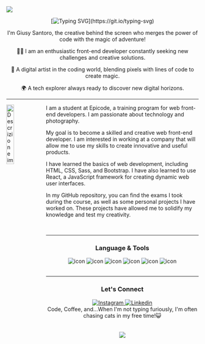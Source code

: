 <img src="https://mir-s3-cdn-cf.behance.net/project_modules/max_1200/1599d7107019725.5f9d3c7bae636.gif">

<div align="center">
  
[![Typing SVG](https://readme-typing-svg.demolab.com?font=Fira+Code&pause=1000&color=9C0C99&random=false&width=435&lines=+Hello%2C+Adventurous+Developer+Here!+;Welcome+to+my+tech+universe!)](https://git.io/typing-svg)
<p>
I'm Giusy Santoro, the creative behind the screen who merges the power of code with the magic of adventure!
  
👩‍💻 I am an enthusiastic front-end developer constantly seeking new challenges and creative solutions.

🎨 A digital artist in the coding world, blending pixels with lines of code to create magic.

🌍 A tech explorer always ready to discover new digital horizons.
</p>

<hr>

</div>


<div>
  <img src="https://raw.githubusercontent.com/MicaelliMedeiros/micaellimedeiros/master/image/computer-illustration.png" alt="Descrizione immagine" align="left" width="20%">
  <p>
I am a student at Epicode, a training program for web front-end developers. I am passionate about technology and photography.

My goal is to become a skilled and creative web front-end developer. I am interested in working at a company that will allow me to use my skills to create innovative and useful products.

I have learned the basics of web development, including HTML, CSS, Sass, and Bootstrap. I have also learned to use React, a JavaScript framework for creating dynamic web user interfaces.

In my GitHub repository, you can find the exams I took during the course, as well as some personal projects I have worked on. These projects have allowed me to solidify my knowledge and test my creativity.
</p>
</div>

<br>
<div align="center">
<hr>
<div> <!-- language icons --->
  <h3> Language & Tools </h3>
   <img src="https://github.com/Giusy-Santoro/Giusy-Santoro/assets/148851962/f127d327-0ab5-48e3-a648-15dd579abb5a" alt="icon" >
     <img src="https://github.com/Giusy-Santoro/Giusy-Santoro/assets/148851962/d21b2bbe-9ba9-41c5-9aa1-46b29ec6330e" alt="icon">
     <img src="https://github.com/Giusy-Santoro/Giusy-Santoro/assets/148851962/edc3f3e1-7371-4753-8976-8b3c24b26af0" alt="icon">
     <img src="https://github.com/Giusy-Santoro/Giusy-Santoro/assets/148851962/1bd43a07-ff91-4b31-8cc0-b01793f61e48" alt="icon">
     <img src="https://github.com/Giusy-Santoro/Giusy-Santoro/assets/148851962/5e8089f8-c73b-42a0-b194-5796d400d18d" alt="icon">
     <img src="https://github.com/Giusy-Santoro/Giusy-Santoro/assets/148851962/7dd88652-e8d5-4d91-afff-55a82d0e3459" alt="icon"> 
</div>
<br>
  <hr>
<div>
<!-- social-->
  <h3>Let's Connect </h3>
<a href="https://www.instagram.com/_giusysantoro_/">
  <img src="https://github.com/Giusy-Santoro/Giusy-Santoro/assets/148851962/edeb7541-9ef9-41c7-ba55-53f0d32e4b16" alt="Instagram">
</a>

<a href="https://www.linkedin.com/in/giusysantoro-frontend-developer/">
  <img src="https://github.com/Giusy-Santoro/Giusy-Santoro/assets/148851962/d581c995-e192-4cfc-9145-681dcfd0e4f8" alt="Linkedin">
</a>
</div>

<div >
Code, Coffee, and...When I'm not typing furiously, I'm often chasing cats in my free time!😺 
</div>
<br>
<br>
 <img src="https://i.giphy.com/BTWVWzYoNyYzm.webp"> 
</div>







